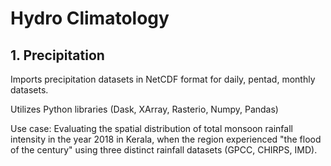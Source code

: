 # Hydro Climatology

## 1. Precipitation

Imports precipitation datasets in NetCDF format for daily, pentad, monthly datasets.

Utilizes Python libraries (Dask, XArray, Rasterio, Numpy, Pandas)

Use case: Evaluating the spatial distribution of total monsoon rainfall intensity in the year 2018 in Kerala, when the region experienced "the flood of the century" using three distinct rainfall datasets (GPCC, CHIRPS, IMD).

